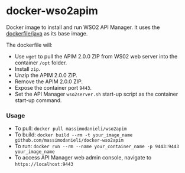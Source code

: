 docker-wso2apim
===================

Docker image to install and run WSO2 API Manager. It uses the [dockerfile/java](https://index.docker.io/u/dockerfile/java/) as its base image.


The dockerfile will:

* Use `wget` to pull the APIM 2.0.0 ZIP from WS02 web server into the container `/opt` folder.
* Install `zip`.
* Unzip the APIM 2.0.0 ZIP.
* Remove the APIM 2.0.0 ZIP.
* Expose the container port `9443`.
* Set the API Manager `wso2server.sh` start-up script as the container start-up command.

### Usage
* To pull: `docker pull massimodanieli/wso2apim`
* To build: `docker build --rm -t your_image_name github.com/massimodanieli/docker-wso2apim`
* To run: `docker run --rm --name your_container_name -p 9443:9443 your_image_name`
* To access API Manager web admin console, navigate to `https://localhost:9443`

